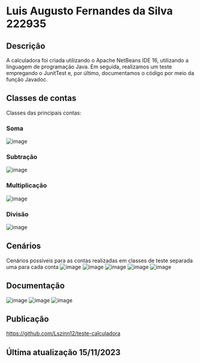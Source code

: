# Luis Augusto Fernandes da Silva  222935
## Descrição
A calculadora foi criada utilizando o Apache NetBeans IDE 16, utilizando a linguagem de programação Java. Em seguida, realizamos um teste empregando o JunitTest e, por último, documentamos o código por meio da função Javadoc.

## Classes de contas
Classes das principais contas:
### Soma
![image](https://github.com/Lszinn12/teste-calculadora/assets/129250199/8bd2ca6d-5416-406c-940f-496ff2c3734c)


### Subtração
![image](https://github.com/Lszinn12/teste-calculadora/assets/129250199/431d7a0b-d4a3-4595-930e-0b6f5c31d3c1)

### Multiplicação
![image](https://github.com/Lszinn12/teste-calculadora/assets/129250199/9621c653-5854-43e2-83bd-64eb3a323713)

### Divisão
![image](https://github.com/Lszinn12/teste-calculadora/assets/129250199/81da17c7-5f49-463e-91d0-34655f0b0197)

## Cenários
Cenários possíveis para as contas realizadas em classes de teste separada uma para cada conta
![image](https://github.com/Lszinn12/teste-calculadora/assets/129250199/13733b3a-5e21-464a-9afb-d2d2b973ceed)
![image](https://github.com/Lszinn12/teste-calculadora/assets/129250199/12cf68b6-0488-4e2a-9219-39c62c0027de)
![image](https://github.com/Lszinn12/teste-calculadora/assets/129250199/d3d31ec3-e206-4523-b7ca-c7c1d287dae1)
![image](https://github.com/Lszinn12/teste-calculadora/assets/129250199/f82997e7-cc94-4d51-96cf-9d9fd6c102bf)
![image](https://github.com/Lszinn12/teste-calculadora/assets/129250199/f0eb137a-a1a5-4084-95de-11c216cfa433)


## Documentação
![image](https://github.com/Lszinn12/teste-calculadora/assets/129250199/c0174390-6c57-4e35-8fc9-c6aadf93cad7)
![image](https://github.com/Lszinn12/teste-calculadora/assets/129250199/b3c3e738-acd9-453b-a5e1-4d7f14f96ba9)
![image](https://github.com/Lszinn12/teste-calculadora/assets/129250199/30c185aa-27cd-416c-a201-5f908a956e6a)


## Publicação
https://github.com/Lszinn12/teste-calculadora

## Última atualização 15/11/2023

